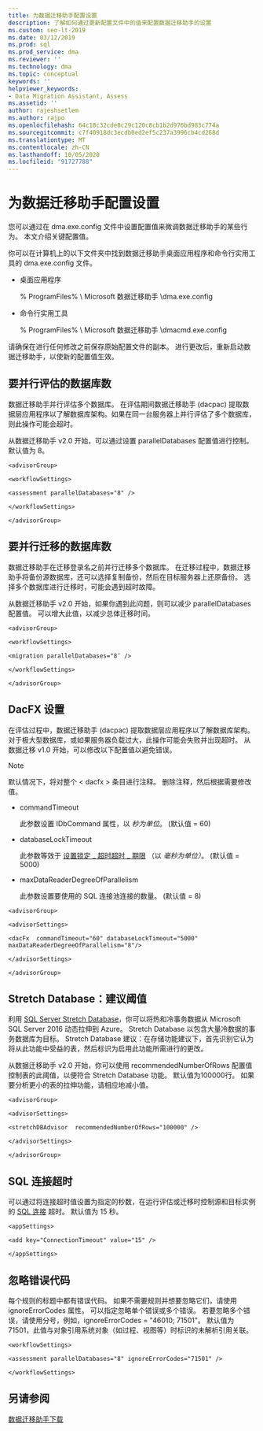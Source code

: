 ```yaml
---
title: 为数据迁移助手配置设置
description: 了解如何通过更新配置文件中的值来配置数据迁移助手的设置
ms.custom: seo-lt-2019
ms.date: 03/12/2019
ms.prod: sql
ms.prod_service: dma
ms.reviewer: ''
ms.technology: dma
ms.topic: conceptual
keywords: ''
helpviewer_keywords:
- Data Migration Assistant, Assess
ms.assetid: ''
author: rajeshsetlem
ms.author: rajpo
ms.openlocfilehash: 64c18c32cde0c29c120c8cb1b2d976bd983c774a
ms.sourcegitcommit: c7f40918dc3ecdb0ed2ef5c237a3996cb4cd268d
ms.translationtype: MT
ms.contentlocale: zh-CN
ms.lasthandoff: 10/05/2020
ms.locfileid: "91727788"
---
```

# <a name="configure-settings-for-data-migration-assistant"></a>为数据迁移助手配置设置

您可以通过在 dma.exe.config 文件中设置配置值来微调数据迁移助手的某些行为。 本文介绍关键配置值。

你可以在计算机上的以下文件夹中找到数据迁移助手桌面应用程序和命令行实用工具的 dma.exe.config 文件。

- 桌面应用程序

  % ProgramFiles% \\ Microsoft 数据迁移助手 \\dma.exe.config

- 命令行实用工具

  % ProgramFiles% \\ Microsoft 数据迁移助手 \\dmacmd.exe.config 

请确保在进行任何修改之前保存原始配置文件的副本。 进行更改后，重新启动数据迁移助手，以使新的配置值生效。

## <a name="number-of-databases-to-assess-in-parallel"></a>要并行评估的数据库数

数据迁移助手并行评估多个数据库。 在评估期间数据迁移助手 (dacpac) 提取数据层应用程序以了解数据库架构。如果在同一台服务器上并行评估了多个数据库，则此操作可能会超时。 

从数据迁移助手 v2.0 开始，可以通过设置 parallelDatabases 配置值进行控制。 默认值为 8。

```
<advisorGroup>

<workflowSettings>

<assessment parallelDatabases="8" />

</workflowSettings>

</advisorGroup>
```




## <a name="number-of-databases-to-migrate-in-parallel"></a>要并行迁移的数据库数

数据迁移助手在迁移登录名之前并行迁移多个数据库。 在迁移过程中，数据迁移助手将备份源数据库，还可以选择复制备份，然后在目标服务器上还原备份。 选择多个数据库进行迁移时，可能会遇到超时故障。 

从数据迁移助手 v2.0 开始，如果你遇到此问题，则可以减少 parallelDatabases 配置值。 可以增大此值，以减少总体迁移时间。

```
<advisorGroup>

<workflowSettings>

<migration parallelDatabases="8″ />

</workflowSettings>

</advisorGroup>
```


## <a name="dacfx-settings"></a>DacFX 设置

在评估过程中，数据迁移助手 (dacpac) 提取数据层应用程序以了解数据库架构。 对于极大型数据库，或如果服务器负载过大，此操作可能会失败并出现超时。 从数据迁移 v1.0 开始，可以修改以下配置值以避免错误。 

> [!NOTE]
> 默认情况下，将对整个 &lt; dacfx &gt; 条目进行注释。 删除注释，然后根据需要修改值。

- commandTimeout

   此参数设置 IDbCommand 属性，以 *秒为单位*。 (默认值 = 60) 

- databaseLockTimeout

   此参数等效于 [设置锁定 \_ 超时超时 \_ 期限](../t-sql/statements/set-lock-timeout-transact-sql.md) （以 *毫秒为单位）*。 (默认值 = 5000) 

- maxDataReaderDegreeOfParallelism

  此参数设置要使用的 SQL 连接池连接的数量。 (默认值 = 8) 

```
<advisorGroup>

<advisorSettings>

<dacFx  commandTimeout="60" databaseLockTimeout="5000"
maxDataReaderDegreeOfParallelism="8"/>

</advisorSettings>

</advisorGroup>
```

## <a name="stretch-database-recommendation-threshold"></a>Stretch Database：建议阈值

利用 [SQL Server Stretch Database](../sql-server/stretch-database/stretch-database.md)，你可以将热和冷事务数据从 Microsoft SQL Server 2016 动态拉伸到 Azure。 Stretch Database 以包含大量冷数据的事务数据库为目标。 Stretch Database 建议：在存储功能建议下，首先识别它认为将从此功能中受益的表，然后标识为启用此功能所需进行的更改。

从数据迁移助手 v2.0 开始，你可以使用 recommendedNumberOfRows 配置值控制表的此阈值，以便符合 Stretch Database 功能。 默认值为100000行。 如果要分析更小的表的拉伸功能，请相应地减小值。

```
<advisorGroup>

<advisorSettings>

<stretchDBAdvisor  recommendedNumberOfRows="100000" />

</advisorSettings>

</advisorGroup>
```


## <a name="sql-connection-timeout"></a>SQL 连接超时

可以通过将连接超时值设置为指定的秒数，在运行评估或迁移时控制源和目标实例的 [SQL 连接](/dotnet/api/system.data.sqlclient.sqlconnection.connectiontimeout) 超时。 默认值为 15 秒。

```
<appSettings>

<add key="ConnectionTimeout" value="15" />

</appSettings>
```

## <a name="ignore-error-codes"></a>忽略错误代码

每个规则的标题中都有错误代码。 如果不需要规则并想要忽略它们，请使用 ignoreErrorCodes 属性。 可以指定忽略单个错误或多个错误。 若要忽略多个错误，请使用分号，例如，ignoreErrorCodes = "46010; 71501"。 默认值为71501，此值与对象引用系统对象（如过程、视图等）时标识的未解析引用关联。

```
<workflowSettings>

<assessment parallelDatabases="8" ignoreErrorCodes="71501" />

</workflowSettings>
```

## <a name="see-also"></a>另请参阅

[数据迁移助手下载](https://www.microsoft.com/download/details.aspx?id=53595)